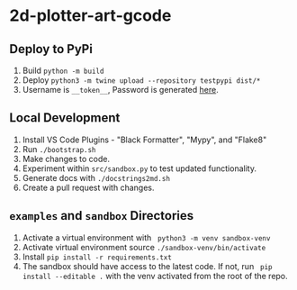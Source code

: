 # 2d-plotter-art-gcode


## Deploy to PyPi

1. Build `python -m build`
2. Deploy `python3 -m twine upload --repository testpypi dist/*`
3. Username is `__token__`, Password is generated [here](https://pypi.org/manage/account/#api-tokens).

## Local Development

1. Install VS Code Plugins - "Black Formatter", "Mypy", and "Flake8"
2. Run `./bootstrap.sh`
3. Make changes to code.
4. Experiment within `src/sandbox.py` to test updated functionality.
5. Generate docs with `./docstrings2md.sh`
6. Create a pull request with changes. 

## `examples` and `sandbox` Directories

1. Activate a virtual environment with ` python3 -m venv sandbox-venv`
2. Activate virtual environment source `./sandbox-venv/bin/activate`
3. Install `pip install -r requirements.txt`
4. The sandbox should have access to the latest code. If not, run ` pip install --editable .` with the venv activated from the root of the repo.